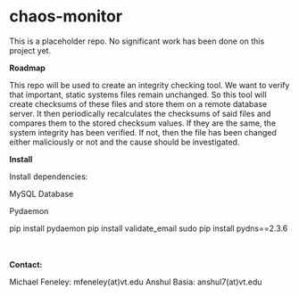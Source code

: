 # chaos-monitor
This is a placeholder repo. No significant work has been done on this project yet.

<b>Roadmap</b>

This repo will be used to create an integrity checking tool. We want to verify that important, static systems files remain unchanged. So this tool will create checksums of these files and store them on a remote database server. It then periodically recalculates the checksums of said files and compares them to the stored checksum values. If they are the same, the system integrity has been verified. If not, then the file has been changed either maliciously or not and the cause should be investigated.

<b>Install</b>

Install dependencies:

MySQL Database

Pydaemon

pip install pydaemon
pip install validate_email
sudo pip install pydns==2.3.6

<br>
<br>
<b>Contact:</b>

Michael Feneley: mfeneley(at)vt.edu
Anshul Basia: anshul7(at)vt.edu